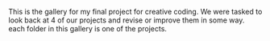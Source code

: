 This is the gallery for my final project for creative coding. We were tasked to look back at 4 of our projects and revise or improve them in some way. each folder in this gallery is one of the projects.
